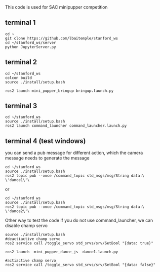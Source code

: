 This code is used for SAC minipupper competition


## terminal 1
```
cd ~
git clone https://github.com/lbaitemple/stanford_ws
cd ~/stanford_ws/server
python JupyterServer.py
```

## terminal 2
```
cd ~/stanford_ws
colcon build
source ./install/setup.bash

ros2 launch mini_pupper_bringup bringup.launch.py

```

## terminal 3
```
cd ~/stanford_ws
source ./install/setup.bash 
ros2 launch command_launcher command_launcher.launch.py
```

## terminal 4 (test windows)
you can send a pub message for different action, which the camera message needs to generate 
the message
```
cd ~/stanford_ws
source ./install/setup.bash
ros2 topic pub --once /command_topic std_msgs/msg/String data:\ \'dance1\'\ 
```

or 

```
cd ~/stanford_ws
source ./install/setup.bash 
ros2 topic pub --once /command_topic std_msgs/msg/String data:\ \'dance2\'\ 
```



Other way to test the code if you do not use command_launcher, we can disable champ servo

```
source ./install/setup.bash
#deactiactive champ servo
ros2 service call /toggle_servo std_srvs/srv/SetBool "{data: true}"

ros2 launch  mini_pupper_dance_js  dance1.launch.py

#actiactive champ servo
ros2 service call /toggle_servo std_srvs/srv/SetBool "{data: false}"

```
